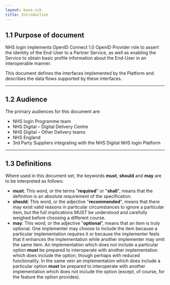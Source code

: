 ```yaml
---
layout: base.njk
title: Introduction 
---
```


## 1.1 Purpose of document

NHS login implements OpenID Connect 1.0 OpenID Provider role to assert the identity of the End-User to a Partner Service, as well as enabling the Service to obtain basic profile information about the End-User in an interoperable manner.

This document defines the interfaces implemented by the Platform and describes the data flows supported by these interfaces.

---

## 1.2 Audience
The primary audiences for this document are:
- NHS login Programme team
- NHS Digital – Digital Delivery Centre
- NHS Digital – Other Delivery teams
- NHS England
- 3rd Party Suppliers integrating with the NHS Digital NHS login Platform

---

## 1.3 Definitions
Where used in this document set, the keywords **must**, **should** and **may** are to be interpreted as follows:
- **must**: This word, or the terms "**required**" or "**shall**", means that the definition is an absolute requirement of the specification.
- **should**: This word, or the adjective "**recommended**", means that there may exist valid reasons in particular circumstances to ignore a particular item, but the full implications MUST be understood and carefully weighed before choosing a different course.
- **may**: This word, or the adjective "**optional**”, means that an item is truly optional. One implementer may choose to include the item because a particular implementation requires it or because the implementer feels that it enhances the implementation while another implementer may omit the same item.  An implementation which does not include a particular option **must** be prepared to interoperate with another implementation which does include the option, though perhaps with reduced functionality. In the same vein an implementation which does include a particular option **must** be prepared to interoperate with another implementation which does not include the option (except, of course, for the feature the option provides).
